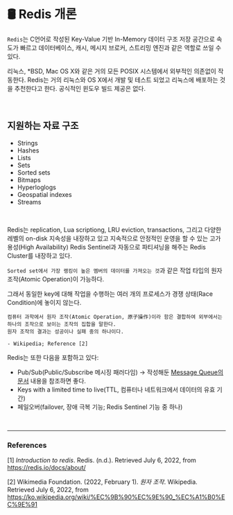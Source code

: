 # :oil_drum: **Redis 개론** 

`Redis`는 C언어로 작성된 Key-Value 기반 In-Memory 데이터 구조 저장 공간으로 속도가 빠르고 데이터베이스, 캐시, 메시지 브로커, 스트리밍 엔진과 같은 역할로 쓰일 수 있다.

리눅스, *BSD, Mac OS X와 같은 거의 모든 POSIX 시스템에서 외부적인 의존없이 작동한다. Redis는 거의 리눅스와 OS X에서 개발 및 테스트 되었고 리눅스에 배포하는 것을 추천한다고 한다. 공식적인 윈도우 빌드 제공은 없다.

<br>

## 지원하는 자료 구조

- Strings
- Hashes
- Lists
- Sets
- Sorted sets
- Bitmaps
- Hyperloglogs
- Geospatial indexes
- Streams

<br>

Redis는 replication, Lua scriptiong, LRU eviction, transactions, 그리고 다양한 레벨의 on-disk 지속성을 내장하고 있고 지속적으로 안정적인 운영을 할 수 있는 고가용성(High Availability) Redis Sentinel과 자동으로 파티셔닝을 해주는 Redis Cluster를 내장하고 있다.

`Sorted set에서 가장 랭킹이 높은 멤버의 데이터를 가져오는 것`과 같은 작업 타입의 원자 조작(Atomic Operation)이 가능하다. 

그래서 동일한 key에 대해 작업을 수행하는 여러 개의 프로세스가 경쟁 상태(Race Condition)에 놓이지 않는다.

```
컴퓨터 과학에서 원자 조작(Atomic Operation, 原子操作)이라 함은 결합하여 외부에서는 하나의 조작으로 보이는 조작의 집합을 말한다.
원자 조작의 결과는 성공이나 실패 중의 하나이다.

- Wikipedia; Reference [2]
```


Redis는 또한 다음을 포함하고 있다:
- Pub/Sub(Public/Subscribe 메시징 패러다임) -> 작성해둔 [Message Queue의 문서](../../Network/MQ/MessageQueue/MessageQueue.md) 내용을 참조하면 좋다.
- Keys with a limited time to live(TTL, 컴퓨터나 네트워크에서 데이터의 유효 기간)
- 페일오버(failover, 장애 극복 기능; Redis Sentinel 기능 중 하나)

<br>

---
### **References**
[1] *Introduction to redis*. Redis. (n.d.). Retrieved July 6, 2022, from https://redis.io/docs/about/

[2] Wikimedia Foundation. (2022, February 1). *원자 조작*. Wikipedia. Retrieved July 6, 2022, from https://ko.wikipedia.org/wiki/%EC%9B%90%EC%9E%90_%EC%A1%B0%EC%9E%91 